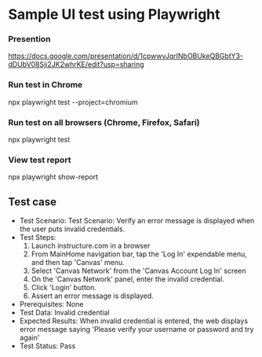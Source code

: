 # Sample UI test using Playwright

### Presention
https://docs.google.com/presentation/d/1cpwwvJqrINbOBUkeQBGbtY3-dDUbV08Sji2JK2whrKE/edit?usp=sharing

### Run test in Chrome
npx playwright test --project=chromium

### Run test on all browsers (Chrome, Firefox, Safari)
npx playwright test

### View test report
npx playwright show-report

## Test case
* Test Scenario: Test Scenario: Verify an error message is displayed when the user puts invalid credentials.
* Test Steps:
  1. Launch instructure.com in a browser 
  2. From MainHome navigation bar, tap the 'Log In' expendable menu, and then tap 'Canvas' menu.
  3. Select 'Canvas Network' from the 'Canvas Account Log In' screen
  4. On the 'Canvas Network' panel, enter the invalid credential.
  5. Click 'Login' button.
  6. Assert an error message is displayed.
* Prerequisites: None
* Test Data: Invalid credential
* Expected Results: When invalid credential is entered, the web displays error message saying 'Please verify your username or password and try again'
* Test Status: Pass


